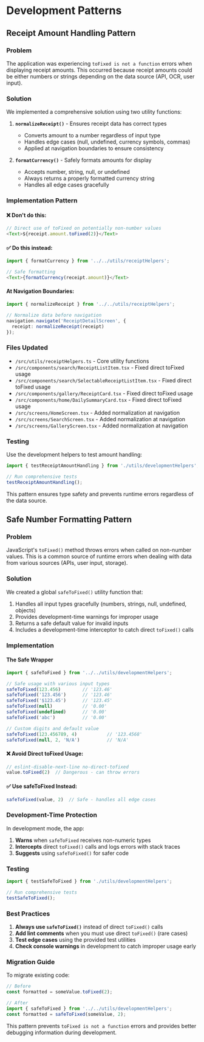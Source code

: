 # Development Patterns

## Receipt Amount Handling Pattern

### Problem
The application was experiencing `toFixed is not a function` errors when displaying receipt amounts. This occurred because receipt amounts could be either numbers or strings depending on the data source (API, OCR, user input).

### Solution
We implemented a comprehensive solution using two utility functions:

1. **`normalizeReceipt()`** - Ensures receipt data has correct types
   - Converts amount to a number regardless of input type
   - Handles edge cases (null, undefined, currency symbols, commas)
   - Applied at navigation boundaries to ensure consistency

2. **`formatCurrency()`** - Safely formats amounts for display
   - Accepts number, string, null, or undefined
   - Always returns a properly formatted currency string
   - Handles all edge cases gracefully

### Implementation Pattern

#### ❌ Don't do this:
```typescript
// Direct use of toFixed on potentially non-number values
<Text>${receipt.amount.toFixed(2)}</Text>
```

#### ✅ Do this instead:
```typescript
import { formatCurrency } from '../../utils/receiptHelpers';

// Safe formatting
<Text>{formatCurrency(receipt.amount)}</Text>
```

#### At Navigation Boundaries:
```typescript
import { normalizeReceipt } from '../../utils/receiptHelpers';

// Normalize data before navigation
navigation.navigate('ReceiptDetailScreen', { 
  receipt: normalizeReceipt(receipt)
});
```

### Files Updated
- `/src/utils/receiptHelpers.ts` - Core utility functions
- `/src/components/search/ReceiptListItem.tsx` - Fixed direct toFixed usage
- `/src/components/search/SelectableReceiptListItem.tsx` - Fixed direct toFixed usage
- `/src/components/gallery/ReceiptCard.tsx` - Fixed direct toFixed usage
- `/src/components/home/DailySummaryCard.tsx` - Fixed direct toFixed usage
- `/src/screens/HomeScreen.tsx` - Added normalization at navigation
- `/src/screens/SearchScreen.tsx` - Added normalization at navigation
- `/src/screens/GalleryScreen.tsx` - Added normalization at navigation

### Testing
Use the development helpers to test amount handling:

```typescript
import { testReceiptAmountHandling } from './utils/developmentHelpers';

// Run comprehensive tests
testReceiptAmountHandling();
```

This pattern ensures type safety and prevents runtime errors regardless of the data source.

## Safe Number Formatting Pattern

### Problem
JavaScript's `toFixed()` method throws errors when called on non-number values. This is a common source of runtime errors when dealing with data from various sources (APIs, user input, storage).

### Solution
We created a global `safeToFixed()` utility function that:
1. Handles all input types gracefully (numbers, strings, null, undefined, objects)
2. Provides development-time warnings for improper usage
3. Returns a safe default value for invalid inputs
4. Includes a development-time interceptor to catch direct `toFixed()` calls

### Implementation

#### The Safe Wrapper
```typescript
import { safeToFixed } from '../../utils/developmentHelpers';

// Safe usage with various input types
safeToFixed(123.456)        // '123.46'
safeToFixed('123.456')      // '123.46'
safeToFixed('$123.45')      // '123.45'
safeToFixed(null)           // '0.00'
safeToFixed(undefined)      // '0.00'
safeToFixed('abc')          // '0.00'

// Custom digits and default value
safeToFixed(123.456789, 4)           // '123.4568'
safeToFixed(null, 2, 'N/A')          // 'N/A'
```

#### ❌ Avoid Direct toFixed Usage:
```typescript
// eslint-disable-next-line no-direct-tofixed
value.toFixed(2)  // Dangerous - can throw errors
```

#### ✅ Use safeToFixed Instead:
```typescript
safeToFixed(value, 2)  // Safe - handles all edge cases
```

### Development-Time Protection
In development mode, the app:
1. **Warns** when `safeToFixed` receives non-numeric types
2. **Intercepts** direct `toFixed()` calls and logs errors with stack traces
3. **Suggests** using `safeToFixed()` for safer code

### Testing
```typescript
import { testSafeToFixed } from './utils/developmentHelpers';

// Run comprehensive tests
testSafeToFixed();
```

### Best Practices
1. **Always use `safeToFixed()`** instead of direct `toFixed()` calls
2. **Add lint comments** when you must use direct `toFixed()` (rare cases)
3. **Test edge cases** using the provided test utilities
4. **Check console warnings** in development to catch improper usage early

### Migration Guide
To migrate existing code:
```typescript
// Before
const formatted = someValue.toFixed(2);

// After
import { safeToFixed } from '../../utils/developmentHelpers';
const formatted = safeToFixed(someValue, 2);
```

This pattern prevents `toFixed is not a function` errors and provides better debugging information during development.